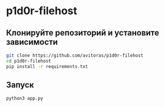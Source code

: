 # p1d0r-filehost

## Клонируйте репозиторий и установите зависимости
```sh
git clone https://github.com/avitoras/p1d0r-filehost
cd p1d0r-filehost
pip install -r requirements.txt
```

## Запуск
```sh
python3 app.py
```
